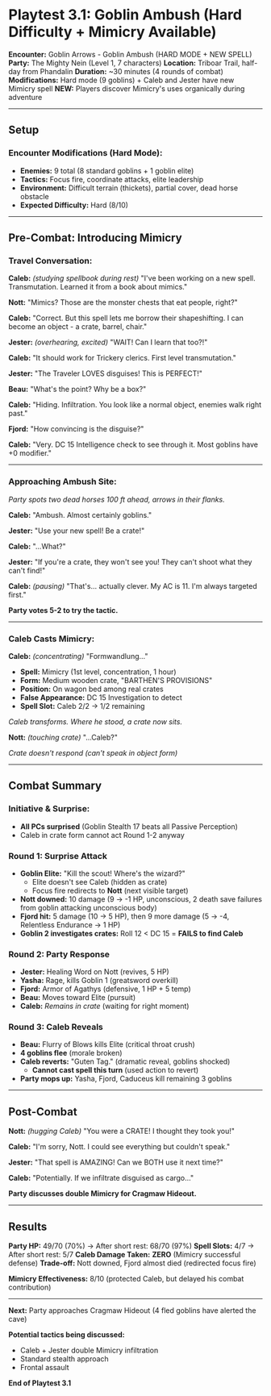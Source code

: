 # Playtest 3.1: Goblin Ambush (Hard Difficulty + Mimicry Available)
**Encounter:** Goblin Arrows - Goblin Ambush (HARD MODE + NEW SPELL)
**Party:** The Mighty Nein (Level 1, 7 characters)
**Location:** Triboar Trail, half-day from Phandalin
**Duration:** ~30 minutes (4 rounds of combat)
**Modifications:** Hard mode (9 goblins) + Caleb and Jester have new Mimicry spell
**NEW:** Players discover Mimicry's uses organically during adventure

---

## Setup

### Encounter Modifications (Hard Mode):
- **Enemies:** 9 total (8 standard goblins + 1 goblin elite)
- **Tactics:** Focus fire, coordinate attacks, elite leadership
- **Environment:** Difficult terrain (thickets), partial cover, dead horse obstacle
- **Expected Difficulty:** Hard (8/10)

---

## Pre-Combat: Introducing Mimicry

### Travel Conversation:

**Caleb:** *(studying spellbook during rest)* "I've been working on a new spell. Transmutation. Learned it from a book about mimics."

**Nott:** "Mimics? Those are the monster chests that eat people, right?"

**Caleb:** "Correct. But this spell lets me borrow their shapeshifting. I can become an object - a crate, barrel, chair."

**Jester:** *(overhearing, excited)* "WAIT! Can I learn that too?!"

**Caleb:** "It should work for Trickery clerics. First level transmutation."

**Jester:** "The Traveler LOVES disguises! This is PERFECT!"

**Beau:** "What's the point? Why be a box?"

**Caleb:** "Hiding. Infiltration. You look like a normal object, enemies walk right past."

**Fjord:** "How convincing is the disguise?"

**Caleb:** "Very. DC 15 Intelligence check to see through it. Most goblins have +0 modifier."

---

### Approaching Ambush Site:

*Party spots two dead horses 100 ft ahead, arrows in their flanks.*

**Caleb:** "Ambush. Almost certainly goblins."

**Jester:** "Use your new spell! Be a crate!"

**Caleb:** "...What?"

**Jester:** "If you're a crate, they won't see you! They can't shoot what they can't find!"

**Caleb:** *(pausing)* "That's... actually clever. My AC is 11. I'm always targeted first."

**Party votes 5-2 to try the tactic.**

---

### Caleb Casts Mimicry:

**Caleb:** *(concentrating)* "Formwandlung..."

- **Spell:** Mimicry (1st level, concentration, 1 hour)
- **Form:** Medium wooden crate, "BARTHEN'S PROVISIONS"
- **Position:** On wagon bed among real crates
- **False Appearance:** DC 15 Investigation to detect
- **Spell Slot:** Caleb 2/2 → 1/2 remaining

*Caleb transforms. Where he stood, a crate now sits.*

**Nott:** *(touching crate)* "...Caleb?"

*Crate doesn't respond (can't speak in object form)*

---

## Combat Summary

### Initiative & Surprise:
- **All PCs surprised** (Goblin Stealth 17 beats all Passive Perception)
- Caleb in crate form cannot act Round 1-2 anyway

### Round 1: Surprise Attack
- **Goblin Elite:** "Kill the scout! Where's the wizard?"
  - Elite doesn't see Caleb (hidden as crate)
  - Focus fire redirects to **Nott** (next visible target)
- **Nott downed:** 10 damage (9 → -1 HP, unconscious, 2 death save failures from goblin attacking unconscious body)
- **Fjord hit:** 5 damage (10 → 5 HP), then 9 more damage (5 → -4, Relentless Endurance → 1 HP)
- **Goblin 2 investigates crates:** Roll 12 < DC 15 = **FAILS to find Caleb**

### Round 2: Party Response
- **Jester:** Healing Word on Nott (revives, 5 HP)
- **Yasha:** Rage, kills Goblin 1 (greatsword overkill)
- **Fjord:** Armor of Agathys (defensive, 1 HP + 5 temp)
- **Beau:** Moves toward Elite (pursuit)
- **Caleb:** *Remains in crate* (waiting for right moment)

### Round 3: Caleb Reveals
- **Beau:** Flurry of Blows kills Elite (critical throat crush)
- **4 goblins flee** (morale broken)
- **Caleb reverts:** "Guten Tag." (dramatic reveal, goblins shocked)
  - **Cannot cast spell this turn** (used action to revert)
- **Party mops up:** Yasha, Fjord, Caduceus kill remaining 3 goblins

---

## Post-Combat

**Nott:** *(hugging Caleb)* "You were a CRATE! I thought they took you!"

**Caleb:** "I'm sorry, Nott. I could see everything but couldn't speak."

**Jester:** "That spell is AMAZING! Can we BOTH use it next time?"

**Caleb:** "Potentially. If we infiltrate disguised as cargo..."

**Party discusses double Mimicry for Cragmaw Hideout.**

---

## Results

**Party HP:** 49/70 (70%) → After short rest: 68/70 (97%)
**Spell Slots:** 4/7 → After short rest: 5/7
**Caleb Damage Taken:** **ZERO** (Mimicry successful defense)
**Trade-off:** Nott downed, Fjord almost died (redirected focus fire)

**Mimicry Effectiveness:** 8/10 (protected Caleb, but delayed his combat contribution)

---

**Next:** Party approaches Cragmaw Hideout (4 fled goblins have alerted the cave)

**Potential tactics being discussed:**
- Caleb + Jester double Mimicry infiltration
- Standard stealth approach
- Frontal assault

**End of Playtest 3.1**
